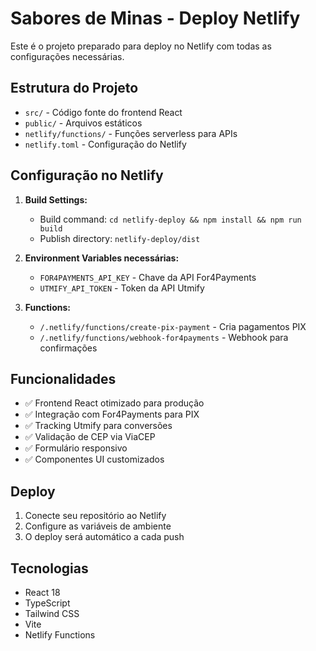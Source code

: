 # Sabores de Minas - Deploy Netlify

Este é o projeto preparado para deploy no Netlify com todas as configurações necessárias.

## Estrutura do Projeto

- `src/` - Código fonte do frontend React
- `public/` - Arquivos estáticos
- `netlify/functions/` - Funções serverless para APIs
- `netlify.toml` - Configuração do Netlify

## Configuração no Netlify

1. **Build Settings:**
   - Build command: `cd netlify-deploy && npm install && npm run build`
   - Publish directory: `netlify-deploy/dist`

2. **Environment Variables necessárias:**
   - `FOR4PAYMENTS_API_KEY` - Chave da API For4Payments
   - `UTMIFY_API_TOKEN` - Token da API Utmify

3. **Functions:**
   - `/.netlify/functions/create-pix-payment` - Cria pagamentos PIX
   - `/.netlify/functions/webhook-for4payments` - Webhook para confirmações

## Funcionalidades

- ✅ Frontend React otimizado para produção
- ✅ Integração com For4Payments para PIX
- ✅ Tracking Utmify para conversões
- ✅ Validação de CEP via ViaCEP
- ✅ Formulário responsivo
- ✅ Componentes UI customizados

## Deploy

1. Conecte seu repositório ao Netlify
2. Configure as variáveis de ambiente
3. O deploy será automático a cada push

## Tecnologias

- React 18
- TypeScript
- Tailwind CSS
- Vite
- Netlify Functions